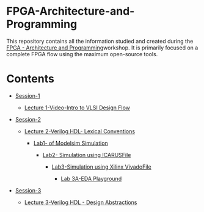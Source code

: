 # FPGA-Architecture-and-Programming
This repository contains all the information studied and created during the [FPGA - Architecture and Programming](https://lms.calicut.nielit.in/)workshop. It is primarily focused on a complete FPGA flow using the maximum open-source tools.
# Contents 
 <div class="toc">
  <ul>
    <li><a href="#header-1">Session-1</a></li>
    <ul>
    <li><a href="#header-1_1">Lecture 1-Video-Intro to VLSI Design Flow</a></li>
		<ul>
    </div>
  
<div class="toc">
  <ul>
    <li><a href="#header-2">Session-2</a></li>
	<ul>
        <li><a href="#header-2_1"> Lecture 2-Verilog HDL- Lexical Conventions</a></li>
		<ul>
       <li><a href="#header-2_2"> Lab1- of Modelsim Simulation</a></li>
		<ul>
       <li><a href="#header-2_3">Lab2- Simulation using ICARUSFile</a></li>
		<ul>
       <li><a href="#header-2_4">Lab3-Simulation using Xilinx VivadoFile</a></li>
		<ul>
       <li><a href="#header-2_5">Lab 3A-EDA Playground </a></li>
		<ul>
  </div>
  
  <div class="toc">
  <ul>
      <li><a href="#header-3">Session-3</a></li>
	<ul>
        <li><a href="#header-3_1"> Lecture 3-Verilog HDL - Design Abstractions</a></li>
		<ul>
